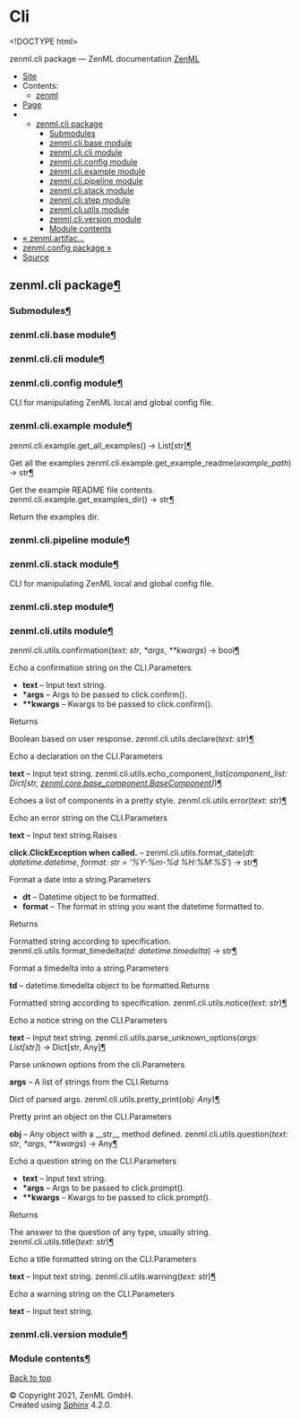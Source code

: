 # Cli

&lt;!DOCTYPE html&gt;

zenml.cli package — ZenML documentation  [ZenML](https://github.com/zenml-io/zenml/tree/f912d2d512477e6ed84e839259d42cb73eeedf2b/docs/sphinx_docs/_build/html/index.html)

*  [Site](https://github.com/zenml-io/zenml/tree/f912d2d512477e6ed84e839259d42cb73eeedf2b/docs/sphinx_docs/_build/html/index.html)
  * Contents:
    * [zenml](https://github.com/zenml-io/zenml/tree/f912d2d512477e6ed84e839259d42cb73eeedf2b/docs/sphinx_docs/_build/html/modules.html)
*  [Page](zenml.cli.md)
  * * [zenml.cli package](zenml.cli.md)
      * [Submodules](zenml.cli.md#submodules)
      * [zenml.cli.base module](zenml.cli.md#module-zenml.cli.base)
      * [zenml.cli.cli module](zenml.cli.md#module-zenml.cli.cli)
      * [zenml.cli.config module](zenml.cli.md#module-zenml.cli.config)
      * [zenml.cli.example module](zenml.cli.md#module-zenml.cli.example)
      * [zenml.cli.pipeline module](zenml.cli.md#module-zenml.cli.pipeline)
      * [zenml.cli.stack module](zenml.cli.md#module-zenml.cli.stack)
      * [zenml.cli.step module](zenml.cli.md#module-zenml.cli.step)
      * [zenml.cli.utils module](zenml.cli.md#module-zenml.cli.utils)
      * [zenml.cli.version module](zenml.cli.md#module-zenml.cli.version)
      * [Module contents](zenml.cli.md#module-zenml.cli)
* [ « zenml.artifac...](https://github.com/zenml-io/zenml/tree/f912d2d512477e6ed84e839259d42cb73eeedf2b/docs/sphinx_docs/_build/html/zenml.artifacts.data_artifacts.html)
* [ zenml.config package »](zenml.config.md)
*  [Source](https://github.com/zenml-io/zenml/tree/f912d2d512477e6ed84e839259d42cb73eeedf2b/docs/sphinx_docs/_build/html/_sources/zenml.cli.rst.txt)

## zenml.cli package[¶](zenml.cli.md#zenml-cli-package)

### Submodules[¶](zenml.cli.md#submodules)

### zenml.cli.base module[¶](zenml.cli.md#module-zenml.cli.base)

### zenml.cli.cli module[¶](zenml.cli.md#module-zenml.cli.cli)

### zenml.cli.config module[¶](zenml.cli.md#module-zenml.cli.config)

CLI for manipulating ZenML local and global config file.

### zenml.cli.example module[¶](zenml.cli.md#module-zenml.cli.example)

 zenml.cli.example.get\_all\_examples\(\) → List\[str\][¶](zenml.cli.md#zenml.cli.example.get_all_examples)

Get all the examples zenml.cli.example.get\_example\_readme\(_example\_path_\) → str[¶](zenml.cli.md#zenml.cli.example.get_example_readme)

Get the example README file contents. zenml.cli.example.get\_examples\_dir\(\) → str[¶](zenml.cli.md#zenml.cli.example.get_examples_dir)

Return the examples dir.

### zenml.cli.pipeline module[¶](zenml.cli.md#module-zenml.cli.pipeline)

### zenml.cli.stack module[¶](zenml.cli.md#module-zenml.cli.stack)

CLI for manipulating ZenML local and global config file.

### zenml.cli.step module[¶](zenml.cli.md#module-zenml.cli.step)

### zenml.cli.utils module[¶](zenml.cli.md#module-zenml.cli.utils)

 zenml.cli.utils.confirmation\(_text: str_, _\*args_, _\*\*kwargs_\) → bool[¶](zenml.cli.md#zenml.cli.utils.confirmation)

Echo a confirmation string on the CLI.Parameters

* **text** – Input text string.
* **\*args** – Args to be passed to click.confirm\(\).
* **\*\*kwargs** – Kwargs to be passed to click.confirm\(\).

Returns

Boolean based on user response. zenml.cli.utils.declare\(_text: str_\)[¶](zenml.cli.md#zenml.cli.utils.declare)

Echo a declaration on the CLI.Parameters

**text** – Input text string. zenml.cli.utils.echo\_component\_list\(_component\_list: Dict\[str,_ [_zenml.core.base\_component.BaseComponent_](zenml.core.md#zenml.core.base_component.BaseComponent)_\]_\)[¶](zenml.cli.md#zenml.cli.utils.echo_component_list)

Echoes a list of components in a pretty style. zenml.cli.utils.error\(_text: str_\)[¶](zenml.cli.md#zenml.cli.utils.error)

Echo an error string on the CLI.Parameters

**text** – Input text string.Raises

**click.ClickException when called.** – zenml.cli.utils.format\_date\(_dt: datetime.datetime_, _format: str = '%Y-%m-%d %H:%M:%S'_\) → str[¶](zenml.cli.md#zenml.cli.utils.format_date)

Format a date into a string.Parameters

* **dt** – Datetime object to be formatted.
* **format** – The format in string you want the datetime formatted to.

Returns

Formatted string according to specification. zenml.cli.utils.format\_timedelta\(_td: datetime.timedelta_\) → str[¶](zenml.cli.md#zenml.cli.utils.format_timedelta)

Format a timedelta into a string.Parameters

**td** – datetime.timedelta object to be formatted.Returns

Formatted string according to specification. zenml.cli.utils.notice\(_text: str_\)[¶](zenml.cli.md#zenml.cli.utils.notice)

Echo a notice string on the CLI.Parameters

**text** – Input text string. zenml.cli.utils.parse\_unknown\_options\(_args: List\[str\]_\) → Dict\[str, Any\][¶](zenml.cli.md#zenml.cli.utils.parse_unknown_options)

Parse unknown options from the cli.Parameters

**args** – A list of strings from the CLI.Returns

Dict of parsed args. zenml.cli.utils.pretty\_print\(_obj: Any_\)[¶](zenml.cli.md#zenml.cli.utils.pretty_print)

Pretty print an object on the CLI.Parameters

**obj** – Any object with a \_\_str\_\_ method defined. zenml.cli.utils.question\(_text: str_, _\*args_, _\*\*kwargs_\) → Any[¶](zenml.cli.md#zenml.cli.utils.question)

Echo a question string on the CLI.Parameters

* **text** – Input text string.
* **\*args** – Args to be passed to click.prompt\(\).
* **\*\*kwargs** – Kwargs to be passed to click.prompt\(\).

Returns

The answer to the question of any type, usually string. zenml.cli.utils.title\(_text: str_\)[¶](zenml.cli.md#zenml.cli.utils.title)

Echo a title formatted string on the CLI.Parameters

**text** – Input text string. zenml.cli.utils.warning\(_text: str_\)[¶](zenml.cli.md#zenml.cli.utils.warning)

Echo a warning string on the CLI.Parameters

**text** – Input text string.

### zenml.cli.version module[¶](zenml.cli.md#module-zenml.cli.version)

### Module contents[¶](zenml.cli.md#module-zenml.cli)

 [Back to top](zenml.cli.md)

 © Copyright 2021, ZenML GmbH.  
 Created using [Sphinx](http://sphinx-doc.org/) 4.2.0.  


